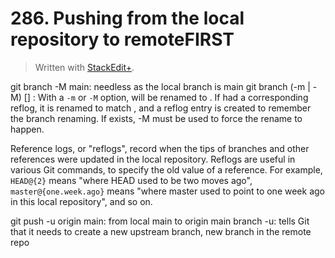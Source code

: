 # 286. Pushing from the local repository to remoteFIRST


> Written with [StackEdit+](https://stackedit.net/).


git branch -M main: needless as the local branch is main
git branch (-m | -M) [<oldbranch>] <newbranch>:
With a `-m` or `-M` option, <oldbranch> will be renamed to <newbranch>. If <oldbranch> had a corresponding reflog, it is renamed to match <newbranch>, and a reflog entry is created to remember the branch renaming. If <newbranch> exists, -M must be used to force the rename to happen.

Reference logs, or "reflogs", record when the tips of branches and other references were updated in the local repository. Reflogs are useful in various Git commands, to specify the old value of a reference. For example, `HEAD@{2}` means "where HEAD used to be two moves ago", `master@{one.week.ago}` means "where master used to point to one week ago in this local repository", and so on.

git push -u origin main: from local main to origin main branch
-u: tells Git that it needs to create a new upstream branch, new branch in the remote repo

<!--stackedit_data:
eyJoaXN0b3J5IjpbLTE1NjQ0ODYzMzhdfQ==
-->